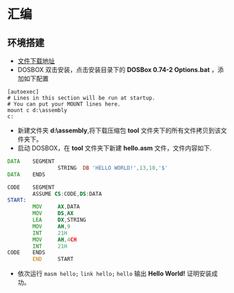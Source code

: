 # 汇编

## 环境搭建

- [文件下载地址](https://pan.baidu.com/s/1yh5eDXiTRKpAoNkV9L6PTw)
- DOSBOX 双击安装，点击安装目录下的 **DOSBox 0.74-2 Options.bat** ，添加如下配置

```
[autoexec]
# Lines in this section will be run at startup.
# You can put your MOUNT lines here.
mount c d:\assembly
c:
```

- 新建文件夹 **d:\assembly**,将下载压缩包 **tool** 文件夹下的所有文件拷贝到该文件夹下。
- 启动 DOSBOX，在 **tool** 文件夹下新建 **hello.asm** 文件，文件内容如下.

```asm
DATA   	SEGMENT
				STRING 	DB 'HELLO WORLD!',13,10,'$'
DATA   	ENDS

CODE 	SEGMENT
		ASSUME CS:CODE,DS:DATA
START:
		MOV		AX,DATA
		MOV 	DS,AX
		LEA		DX,STRING
		MOV		AH,9
		INT 	21H
		MOV 	AH,4CH
		INT 	21H
CODE  	ENDS
		END 	START
```

- 依次运行 `masm hello;` `link hello;` `hello` 输出 **Hello World!** 证明安装成功。
